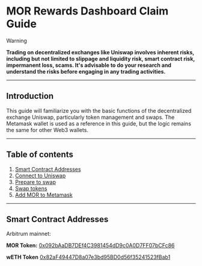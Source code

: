# MOR Rewards Dashboard Claim Guide

>[!WARNING]
> **Trading on decentralized exchanges like Uniswap involves inherent risks, including but not limited to slippage and liquidity risk, smart contract risk, impermanent loss, scams. It's advisable to do your research and understand the risks before engaging in any trading activities.**

---

## Introduction
This guide will familiarize you with the basic functions of the decentralized exchange Uniswap, particularly token management and swaps. The Metamask wallet is used as a reference in this guide, but the logic remains the same for other Web3 wallets.

---

## Table of contents
1) [Smart Contract Addresses](#smart-contract-addresses)
3) [Connect to Uniswap](#connect-wallet-to-uniswap)
4) [Prepare to swap](#prepare-to-swap)
5) [Swap tokens](#how-to-swap-tokens-on-uniswap)
6) [Add MOR to Metamask](#add-mor-to-metamask)

---

## Smart Contract Addresses
Arbitrum mainnet:  

**MOR Token:** [0x092bAaDB7DEf4C3981454dD9c0A0D7FF07bCFc86](https://arbiscan.io/token/0x092bAaDB7DEf4C3981454dD9c0A0D7FF07bCFc86)  

**wETH Token** [0x82aF49447D8a07e3bd95BD0d56f35241523fBab1](https://arbiscan.io/token/0x82aF49447D8a07e3bd95BD0d56f35241523fBab1)
